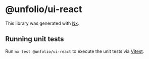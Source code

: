 # @unfolio/ui-react

This library was generated with [Nx](https://nx.dev).

## Running unit tests

Run `nx test @unfolio/ui-react` to execute the unit tests via [Vitest](https://vitest.dev/).
